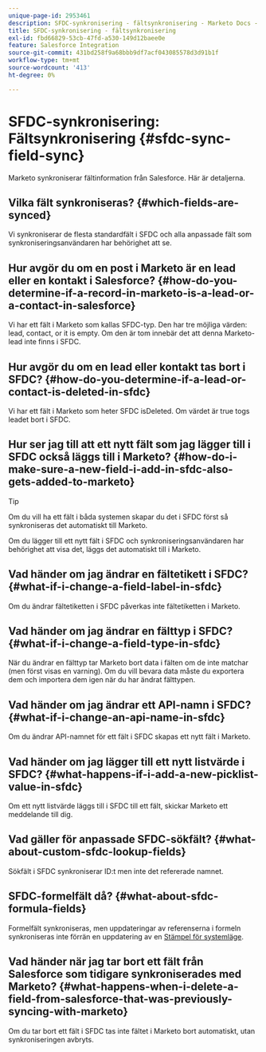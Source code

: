 ```yaml
---
unique-page-id: 2953461
description: SFDC-synkronisering - fältsynkronisering - Marketo Docs - produktdokumentation
title: SFDC-synkronisering - fältsynkronisering
exl-id: fbd66829-53cb-47fd-a530-149d12baee0e
feature: Salesforce Integration
source-git-commit: 431bd258f9a68bbb9df7acf043085578d3d91b1f
workflow-type: tm+mt
source-wordcount: '413'
ht-degree: 0%

---
```


# SFDC-synkronisering: Fältsynkronisering {#sfdc-sync-field-sync}

Marketo synkroniserar fältinformation från Salesforce. Här är detaljerna.

## Vilka fält synkroniseras? {#which-fields-are-synced}

Vi synkroniserar de flesta standardfält i SFDC och alla anpassade fält som synkroniseringsanvändaren har behörighet att se.

## Hur avgör du om en post i Marketo är en lead eller en kontakt i Salesforce? {#how-do-you-determine-if-a-record-in-marketo-is-a-lead-or-a-contact-in-salesforce}

Vi har ett fält i Marketo som kallas SFDC-typ. Den har tre möjliga värden: lead, contact, or it is empty. Om den är tom innebär det att denna Marketo-lead inte finns i SFDC.

## Hur avgör du om en lead eller kontakt tas bort i SFDC? {#how-do-you-determine-if-a-lead-or-contact-is-deleted-in-sfdc}

Vi har ett fält i Marketo som heter SFDC isDeleted. Om värdet är true togs leadet bort i SFDC.

## Hur ser jag till att ett nytt fält som jag lägger till i SFDC också läggs till i Marketo? {#how-do-i-make-sure-a-new-field-i-add-in-sfdc-also-gets-added-to-marketo}

>[!TIP]
>
>Om du vill ha ett fält i båda systemen skapar du det i SFDC först så synkroniseras det automatiskt till Marketo.

Om du lägger till ett nytt fält i SFDC och synkroniseringsanvändaren har behörighet att visa det, läggs det automatiskt till i Marketo.

## Vad händer om jag ändrar en fältetikett i SFDC? {#what-if-i-change-a-field-label-in-sfdc}

Om du ändrar fältetiketten i SFDC påverkas inte fältetiketten i Marketo.

## Vad händer om jag ändrar en fälttyp i SFDC? {#what-if-i-change-a-field-type-in-sfdc}

När du ändrar en fälttyp tar Marketo bort data i fälten om de inte matchar (men först visas en varning). Om du vill bevara data måste du exportera dem och importera dem igen när du har ändrat fälttypen.

## Vad händer om jag ändrar ett API-namn i SFDC? {#what-if-i-change-an-api-name-in-sfdc}

Om du ändrar API-namnet för ett fält i SFDC skapas ett nytt fält i Marketo.

## Vad händer om jag lägger till ett nytt listvärde i SFDC? {#what-happens-if-i-add-a-new-picklist-value-in-sfdc}

Om ett nytt listvärde läggs till i SFDC till ett fält, skickar Marketo ett meddelande till dig.

## Vad gäller för anpassade SFDC-sökfält? {#what-about-custom-sfdc-lookup-fields}

Sökfält i SFDC synkroniserar ID:t men inte det refererade namnet.

## SFDC-formelfält då? {#what-about-sfdc-formula-fields}

Formelfält synkroniseras, men uppdateringar av referenserna i formeln synkroniseras inte förrän en uppdatering av en [Stämpel för systemläge](https://help.salesforce.com/apex/HTViewSolution?id=000193203&amp;language=en_US).

## Vad händer när jag tar bort ett fält från Salesforce som tidigare synkroniserades med Marketo? {#what-happens-when-i-delete-a-field-from-salesforce-that-was-previously-syncing-with-marketo}

Om du tar bort ett fält i SFDC tas inte fältet i Marketo bort automatiskt, utan synkroniseringen avbryts.
